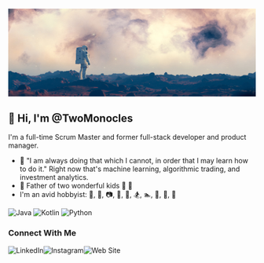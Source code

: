 ![](https://github.com/TwoMonocles/TwoMonocles/blob/main/github_banner_1280x454.jpg)

## 👋 Hi, I'm @TwoMonocles
I'm a full-time Scrum Master and former full-stack developer and product manager.

- 🌱 "I am always doing that which I cannot, in order that I may learn how to do it." Right now that's machine learning, algorithmic trading, and investment analytics.
- :man: Father of two wonderful kids :boy: :girl:
- I'm an avid hobbyist: :mountain_bicyclist:, :evergreen_tree:, :camera:, :gun:, :tennis:, :snowboarder:, :swimmer:, :space_invader:, :beer:, :rowboat: 

![Java](https://img.shields.io/badge/java-%23ED8B00.svg?style=for-the-badge&logo=java&logoColor=white) ![Kotlin](https://img.shields.io/badge/kotlin-%230095D5.svg?style=for-the-badge&logo=kotlin&logoColor=white) ![Python](https://img.shields.io/badge/python-3670A0?style=for-the-badge&logo=python&logoColor=ffdd54) 

### Connect With Me 

[<img align="left" alt="LinkedIn" src="https://img.shields.io/badge/LinkedIn-0077B5?style=for-the-badge&logo=linkedin&logoColor=white"/>](https://www.linkedin.com/in/hireshaun)
[<img align="left" alt="Instagram" src="https://img.shields.io/badge/Instagram-E4405F?style=for-the-badge&logo=instagram&logoColor=white"/>](https://www.instagram.com/joefission/)
[<img align="left" alt="Web Site" src="https://img.shields.io/badge/Wordpress-21759B?style=for-the-badge&logo=wordpress&logoColor=white"/>](https://www.shaun-taylor.com)



